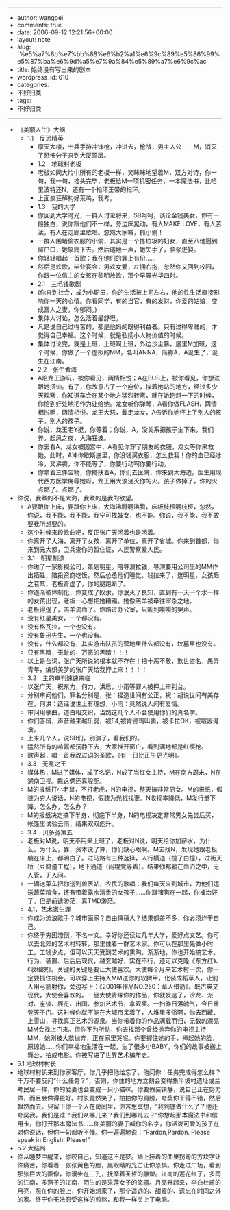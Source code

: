- --
- author: wangpei
- comments: true
- date: 2006-09-12 12:21:56+00:00
- layout: note
- slug: '%e5%a7%8b%e7%bb%88%e6%b2%a1%e6%9c%89%e5%86%99%e5%87%ba%e6%9d%a5%e7%9a%84%e5%89%a7%e6%9c%ac'
- title: 始终没有写出来的剧本
- wordpress_id: 610
- categories:
- 不好归类
- tags:
- 不好归类
- --
- 《美丽人生》大纲
    - 1.1　反恐精英
        - 摩天大楼，士兵手持冲锋枪，冲进去，枪战，男主人公－－M，消灭了恐怖分子来到大厦顶层。
        - 1.2　地球村老板
        - 老板如同大片中所有的老板一样，笑眯眯地望着M，双方对诗，你一句，我一句，接头完毕，老板给M一项机密任务，一本魔法书，比哈里波特还N，还有一个指环王带的指环。
        - 上面疯狂解构好莱坞，我考。
        - 1.3　我的大学
        - 你回到大学时光，一群人讨论将来，SB呵呵，谈论金钱美女，你有一段独白，说你跟他们不一样，旁边床晃动，有人MAKE LOVE，有人苦读，有人在走廊里歌唱。忽然大家喊，抓小偷！
        - 一群人围堵偷衣服的小偷，其实是一个拣垃圾的妇女，直至八他逼到窗户口，她象爬下去。然后碰地一声，她失手了，脑浆迸裂。
        - 你轻轻唱起一首歌：我在他们的罪上有份……
        - 然后是欢歌，毕业宴会，男欢女爱，左拥右抱，忽然你又回到校园，你跟一位信主的女孩在黎明放歌，那个早晨光华四射。
        - 2.1　三毛钱歌剧
        - (你来到社会，成为小职员，你的生活被上司左右，他的性生活直接影响你一天的心情。你看同学，有的当官，有的发财，你爱的姑娘，变成富人之妻，你郁闷。)
        - 集体大讨论，怎么活着最舒坦。
        - 凡是说自己过得苦的，都是他妈的既得利益者。只有过得卑贱的，才觉得自己幸福。这个时候，就是弘扬小人物价值的时候。
        - 集体讨论完，就是上班，上班啊上班，外边沙尘暴，屋里M加班，这个时候，你做了一个虚拟的MM，名叫ANNA，简称A，A诞生了，诞生在江南。
        - 2.2　张生煮海
        - A陪龙王游玩，被你看见，两情相悦；A在BUS上，被你看见，你想法跟她搭讪。有了，你故意占了一个座位，挨着她站的地方，经过多少天观察，你知道车会在某个地方猛烈转弯，就在她趔趄一下的时候，你恰到好处地把作为让给她。龙女听你弹琴，A看你做FLASH，两情相悦啊，两情相悦。龙王大怒，截走龙女，A告诉你她怀上了别人的孩子。别人的孩子。
        - 你说，龙王老Y挺，你等着；你说，A，没关系把孩子生下来，我们养。起风之夜，大海狂波。
        - 你去看A，龙女被困宫中，A看见你穿了朋友的衣服，龙女等你来救她。此时，A冲你歇斯底里，你没钱买衣服，怎么救我！你的血已经冰冷，又沸腾，你不能等了，你要行动啊你要行动。
        - 你拿着三件宝物，你搀扶着A，你们去医院，你来到大海边，医生用现代西方医学侮辱她呀，龙王用大浪浇灭你的火。孩子做掉了，你的火点燃了。点燃了。
- 你说，我煮的不是大海，我煮的是我的欲望。
    - A要跟你上床，要跟你上床，大海沸腾啊沸腾，床板枝桠啊枝桠，忽然，你说，我不能，我不能，我宁可找妓女，也不能。你说，我不能，我不敢要我所想要的。
    - 这个时候来段歌曲吧，反正张广天闲着也是闲着。
    - 你离开了大海，离开了女孩，离开了单位，离开了省城。你来到首都，你来到元大都，卫兵查你的暂住证，人民警察爱人民。
    - 3.1　明星制造
    - 你进了一家影视公司，策划明星。陪导演拉钱，导演要用公司里的MM作出牺牲，陪投资商吃饭，然后怂恿他们睡觉。钱拉来了，选明星，女孩趋之若骛，老板肾虚了，你的腿跑断了。
    - 你逐渐被体制化，你变成了奴隶，你泯灭了良知，直到有一天一个水一样的女孩出现，老板一心想把她糟蹋。她像羔羊被牵往宰杀之地。
    - 老板得逞了，羔羊流血了。你路过办公室，只听到嘤嘤的哭声。
    - 没有红星美女，一个都没有。
    - 没有格瓦拉，一个也没有。
    - 没有鲁迅先生，一个也没有。
    - 没有，什么都没有，其实游击队员的营地里什么都没有，坟墓里也没有。
    - 只有黑暗，无耻的，万恶的黑暗！！！
    - 以上是台词，张广天所说的根本就不存在！把十恶不赦，欺世盗名，愚弄青年，编织美梦的张广天给我押上来！！！！
    - 3.2　主的审判速速来临
    - 以张广天，祝东力，何力，洪启，小雨等罪人被押上审判台。
    - 分别审问他们，罪名分别是，张：捏造世间有公正，祝：胡说世间有美存在，何洪：造谣说世上有理想，小雨：竟然说人间有爱情。
    - 审问用歌曲，道白相交织，当然这几个人不会使用你们的真名字。
    - 你们答辩，声音越来越乐弱，被F4,被肯德鸡叫卖，被卡拉OK，被喧嚣淹没。
    - 上来几个人，说SB们，别演了，看我们的。
    - 猛然所有的喧嚣都沉静下去，大家推开窗户，看到满地都是红缨枪。
    - 歌声起，唱一首我改过词的圣歌，《有一日比正午更光明》。
    - 3.3　无冕之王
    - 媒体热，M进了媒体，成了名记，N成了当红女主持，M在南方周末，N在湖南卫视。瞧这俩还真般配。
    - M的报纸打小老鼠，不打老虎，N的电视，整天搞非常男女。M的报纸，假装为穷人说话，N的电视，假装为光棍找妻。N收视率降低，M发行量下降，怎么办，怎么办？
    - M的报纸决定搞下半身，彻底下半身，N的电视决定非常男女先尝后买，帐篷里试验云雨，结果双双彪升。
    - 3.4　贝多芬第五
    - 老板对M说，明天不用来上班了，老板对N说，明天给你加薪水，为什么，为什么，靠，资本说了算，你们缺心眼啊。M去找N，发现她跟老板躺在床上，都明白了。过马路有三种选择，人行横道（撞了白撞），过街天桥（豆腐渣工程），地下通道（闷棍党等着）。结果你都躺在血泊之中，无人管，无人问。
    - 一辆送菜车把你送到兽医站，农民的歌唱：我们每天来到城市，为他们运送蔬菜粮食，还有带着露水清香的女孩子……你跟猪狗在一起，你被治好了。但是前途渺茫，真TMD渺茫。
    - 4.1，艺术家生涯
    - 你成为流浪歌手？城市画家？自由撰稿人？结果都差不多，你必须炸干自己。
    - 你终于穷困潦倒，不名一文。幸好你还读过几年大学，爱好点文艺。你可以去北郊的艺术村转转，那里住着一群艺术家。你可以在那里先做小时工，工钱少点，但可以天天受到艺术的熏陶。渐渐地，你也开始搞艺术。行为、装置、后后后现代，越玄越好，实在不行，还可以克隆《东方红》、《收租院》。关键的关键是要让大使喜欢。大使每个月来艺术村一次，你一定要抓住机会。可以穿上主持人MM送你的软猬甲，化装成稻草人，让别人用弓箭射你，旁边写上：《2001年作品NO.250：草人借箭》。既古典又现代，大使会喜欢的。一旦大使青睐你的作品，你就发达了，沙龙、派对、座谈、展览、出国、参加艺术节，拿双奖。一扫昨日落魄气，今日重登天子门。这时候你就不能在大城市呆着了，人堆里多俗啊，你去西藏、上雪山，寻找真正艺术的源泉。当你带着你的作品满载而归，无数的漂亮MM会找上门来。但你不为所动，你去找那个曾经抛弃你的电视主持MM，她刚被大款抛弃，正在家里哭呢。你要握住她的手，捧起她的脸，原谅她……你们幸福地生活在一起，生了很多小BABY，你们的故事被搬上舞台，拍成电影。你被写进了世界艺术编年史。 
- 5.1  地球村村长 
- 地球村村长来到你家客厅，你几乎把他给忘了。他问你：任务完成得怎么样？千万不要反问“什么任务？”，否则，你住的地方立刻会变得象半坡村遗址或兰考民居一样，你的爱妻也会变成一只小猫咪。你要假装镇静，说自己正在努力做，而且会做得更好。村长竟然笑了，拍拍你的肩膀，夸奖你干得不错，然后飘然而去。只留下你一个人在房间里，你苦思冥想，“我到底做什么了？他还夸奖我。我们是谁？我们从哪儿来？我们到哪儿去？”你想起那本魔法书和信用卡，你打开那本魔法书……你美丽的妻子喊你的名字，你活泼可爱的孩子在对你说话，但你一句都听不懂。你一遍遍地说：“Pardon,Pardon. Please speak in English! Please!” 
- 5.2 大结局 
- 你从睡梦中醒来，你咬自己，知道这不是梦。墙上挂着的曲里拐弯的方块字让你痛苦，你看着一张张黄色的脸，黑眼睛的光芒让你恐惧。你走过广场，看到那张巨大的画像，你漫步在三孔，抚摩着圣哲的雕塑。江南的莲花红了，多雨的江南，多燕子的江南，陌生的是采莲女子的笑靥。月亮升起来，李白杜甫的月亮，照在你的脸上，你开始想家了，那个遥远的、甜蜜的、遗忘在时间之外的家。终于你无法忍受这样的煎熬，和我一样关上了电脑。 
